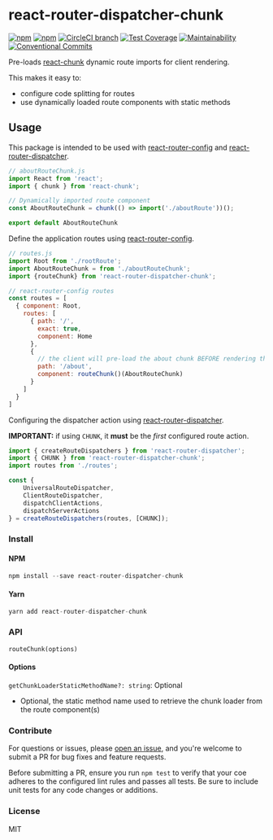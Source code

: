 # react-router-dispatcher-chunk

[![npm](https://img.shields.io/npm/v/react-router-dispatcher-chunk.svg)](https://www.npmjs.com/package/react-router-dispatcher-chunk)
[![npm](https://img.shields.io/npm/dm/react-router-dispatcher-chunk.svg)](https://www.npmjs.com/package/react-router-dispatcher-chunk)
[![CircleCI branch](https://img.shields.io/circleci/project/github/adam-26/react-router-dispatcher-chunk/master.svg)](https://circleci.com/gh/adam-26/react-router-dispatcher-chunk/tree/master)
[![Test Coverage](https://api.codeclimate.com/v1/badges/6554428829061bb18228/test_coverage)](https://codeclimate.com/github/adam-26/react-router-dispatcher-chunk/test_coverage)
[![Maintainability](https://api.codeclimate.com/v1/badges/6554428829061bb18228/maintainability)](https://codeclimate.com/github/adam-26/react-router-dispatcher-chunk/maintainability)
[![Conventional Commits](https://img.shields.io/badge/Conventional%20Commits-1.0.0-yellow.svg)](https://conventionalcommits.org)

Pre-loads [react-chunk](https://github.com/adam-26/react-chunk) dynamic route imports for client rendering.

This makes it easy to:
 * configure code splitting for routes
 * use dynamically loaded route components with static methods

## Usage

This package is intended to be used with [react-router-config](https://github.com/ReactTraining/react-router/tree/master/packages/react-router-config) and [react-router-dispatcher](https://github.com/adam-26/react-router-dispatcher).

```js
// aboutRouteChunk.js
import React from 'react';
import { chunk } from 'react-chunk';

// Dynamically imported route component
const AboutRouteChunk = chunk(() => import('./aboutRoute'))();

export default AboutRouteChunk
```

Define the application routes using [react-router-config](https://github.com/ReactTraining/react-router/tree/master/packages/react-router-config).

```js
// routes.js
import Root from './rootRoute';
import AboutRouteChunk = from './aboutRouteChunk';
import {routeChunk} from 'react-router-dispatcher-chunk';

// react-router-config routes
const routes = [
  { component: Root,
    routes: [
      { path: '/',
        exact: true,
        component: Home
      },
      {
        // the client will pre-load the about chunk BEFORE rendering the route
        path: '/about',
        component: routeChunk()(AboutRouteChunk)
      }
    ]
  }
]

```

Configuring the dispatcher action using [react-router-dispatcher](https://github.com/adam-26/react-router-dispatcher).

**IMPORTANT:** if using `CHUNK`, it **must** be the _first_ configured route action.

```js
import { createRouteDispatchers } from 'react-router-dispatcher';
import { CHUNK } from 'react-router-dispatcher-chunk';
import routes from './routes';

const {
    UniversalRouteDispatcher,
    ClientRouteDispatcher,
    dispatchClientActions,
    dispatchServerActions
} = createRouteDispatchers(routes, [CHUNK]);

```

### Install

#### NPM

```js
npm install --save react-router-dispatcher-chunk
```

#### Yarn

```js
yarn add react-router-dispatcher-chunk
```

### API

`routeChunk(options)`

#### Options

`getChunkLoaderStaticMethodName?: string`: Optional

* Optional, the static method name used to retrieve the chunk loader from the route component(s)

### Contribute
For questions or issues, please [open an issue](https://github.com/adam-26/react-router-dispatcher-chunk/issues), and you're welcome to submit a PR for bug fixes and feature requests.

Before submitting a PR, ensure you run `npm test` to verify that your coe adheres to the configured lint rules and passes all tests. Be sure to include unit tests for any code changes or additions.

### License
MIT